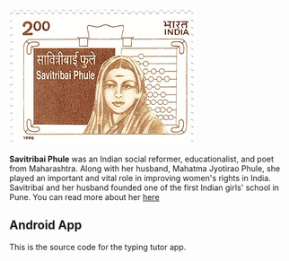 ![Savitribai Phule](SavitribaiPhule.jpg)

**Savitribai Phule** was an Indian social reformer, educationalist, and poet from Maharashtra. Along with her husband, Mahatma Jyotirao Phule, she played an important and vital role in improving women's rights in India. Savitribai and her husband founded one of the first Indian girls' school in Pune.
You can read more about her [here](https://en.wikipedia.org/wiki/Savitribai_Phule)

## Android App
This is the source code for the typing tutor app.
